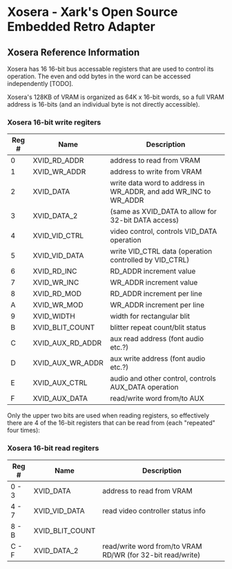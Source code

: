 # Xosera - Xark's Open Source Embedded Retro Adapter

## Xosera Reference Information

Xosera has 16 16-bit bus accessable registers that are used to control its operation.  The even
and odd bytes in the word can be accessed independently [TODO].

Xosera's 128KB of VRAM is organized as 64K x 16-bit words, so a full VRAM address is 16-bits (and an
individual byte is not directly accessible).

### Xosera 16-bit write regiters

| Reg # | Name                 | Description                                                      |
--------| ---------------------| ---------------------------------------------------------------- |
| 0     | XVID_RD_ADDR         | address to read from VRAM
| 1     | XVID_WR_ADDR         | address to write from VRAM
| 2     | XVID_DATA            | write data word to address in WR_ADDR, and add WR_INC to WR_ADDR
| 3     | XVID_DATA_2          | (same as XVID_DATA to allow for 32-bit DATA access)
| 4     | XVID_VID_CTRL        | video control, controls VID_DATA operation
| 5     | XVID_VID_DATA        | write VID_CTRL data (operation controlled by VID_CTRL)
| 6     | XVID_RD_INC          | RD_ADDR increment value
| 7     | XVID_WR_INC          | WR_ADDR increment value
| 8     | XVID_RD_MOD          | RD_ADDR increment per line
| A     | XVID_WR_MOD          | WR_ADDR increment per line
| 9     | XVID_WIDTH           | width for rectangular blit
| B     | XVID_BLIT_COUNT      | blitter repeat count/blit status
| C     | XVID_AUX_RD_ADDR     | aux read address (font audio etc.?)
| D     | XVID_AUX_WR_ADDR     | aux write address (font audio etc.?)
| E     | XVID_AUX_CTRL        | audio and other control, controls AUX_DATA operation
| F     | XVID_AUX_DATA        | read/write word from/to AUX

Only the upper two bits are used when reading registers, so effectively there are 4 of the 16-bit registers
that can be read from (each "repeated" four times):

### Xosera 16-bit read regiters

| Reg # | Name                 | Description                                                      |
--------| ---------------------| ---------------------------------------------------------------- |
| 0 - 3 | XVID_DATA            | address to read from VRAM
| 4 - 7 | XVID_VID_DATA        | read video controller status info
| 8 - B | XVID_BLIT_COUNT      |
| C - F | XVID_DATA_2          | read/write word from/to VRAM RD/WR (for 32-bit read/write)

